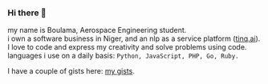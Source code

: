 ### Hi there 👋
my name is Boulama, Aerospace Engineering student.  
i own a software business in Niger, and an nlp as a service platform ([tinq.ai](https://tinq.ai)).  
I love to code and express my creativity and solve problems using code.  
languages i use on a daily basis: `Python, JavaScript, PHP, Go, Ruby.`  

I have a couple of gists here: [my gists](https://gist.github.com/boulama).  

<!--
**boulama/boulama** is a ✨ _special_ ✨ repository because its `README.md` (this file) appears on your GitHub profile.

Here are some ideas to get you started:

- 🔭 I’m currently working on ...
- 🌱 I’m currently learning ...
- 👯 I’m looking to collaborate on ...
- 🤔 I’m looking for help with ...
- 💬 Ask me about ...
- 📫 How to reach me: ...
- 😄 Pronouns: ...
- ⚡ Fun fact: ...
-->
